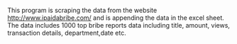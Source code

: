 This program is scraping the data from the website http://www.ipaidabribe.com/ and is appending the data in the excel sheet.
The data includes 1000 top bribe reports data including title, amount, views, transaction details, department,date etc.
